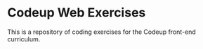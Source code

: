 # Codeup Web Exercises

This is a repository of coding exercises for the Codeup 
front-end curriculum.